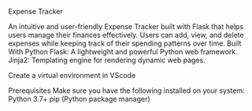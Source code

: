 Expense Tracker

An intuitive and user-friendly Expense Tracker built with Flask that helps users manage their finances effectively. Users can add, view, and delete expenses while keeping track of their spending patterns over time.
Built With
Python 
Flask: A lightweight and powerful Python web framework.
Jinja2: Templating engine for rendering dynamic web pages.

Create a virtual environment in VScode

Prerequisites
Make sure you have the following installed on your system:
Python 3.7+
pip (Python package manager)


